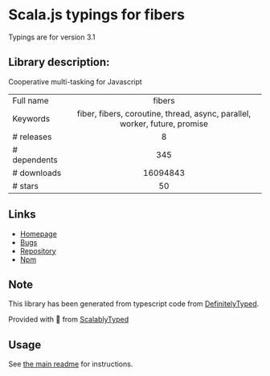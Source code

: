 
# Scala.js typings for fibers

Typings are for version 3.1

## Library description:
Cooperative multi-tasking for Javascript

|                    |                 |
| ------------------ | :-------------: |
| Full name          | fibers |
| Keywords           | fiber, fibers, coroutine, thread, async, parallel, worker, future, promise |
| # releases         | 8 |
| # dependents       | 345 |
| # downloads        | 16094843 |
| # stars            | 50 |

## Links
- [Homepage](https://github.com/laverdet/node-fibers)
- [Bugs](https://github.com/laverdet/node-fibers/issues)
- [Repository](https://github.com/laverdet/node-fibers)
- [Npm](https://www.npmjs.com/package/fibers)
    


## Note
This library has been generated from typescript code from [DefinitelyTyped](https://definitelytyped.org).

Provided with :purple_heart: from [ScalablyTyped](https://github.com/oyvindberg/ScalablyTyped)

## Usage
See [the main readme](../../readme.md) for instructions.


